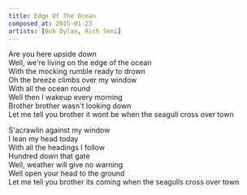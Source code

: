 ```yaml
---
title: Edge Of The Ocean
composed_at: 2015-01-23
artists: [Bob Dylan, Rich Soni]
---
```


Are you here upside down  
Well, we're living on the edge of the ocean  
With the mocking rumble ready to drown  
Oh the breeze climbs over my window  
With all the ocean round  
Well then I wakeup every morning  
Brother brother wasn't looking down  
Let me tell you brother it wont be when the seagull cross over town  

S'acrawlin against my window  
I lean my head today  
With all the headings I follow  
Hundred down that gate  
Well, weather will give no warning  
Well open your head to the ground  
Let me tell you brother its coming when the seagulls cross over town  
